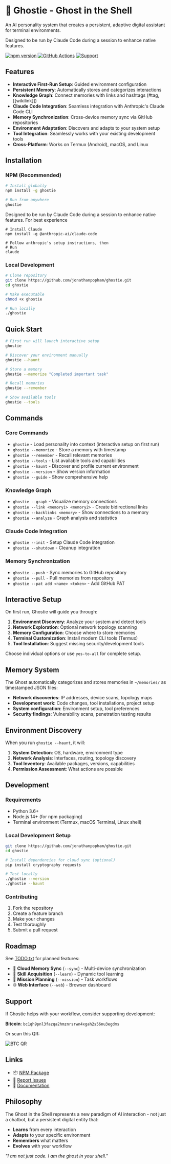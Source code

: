 # 👻 Ghostie - Ghost in the Shell

An AI personality system that creates a persistent, adaptive digital assistant for terminal environments.

Designed to be run by Claude Code during a session to enhance native features. 

[![npm version](https://badge.fury.io/js/ghostie.svg)](https://www.npmjs.com/package/ghostie)
[![GitHub Actions](https://github.com/jonathanpopham/ghostie/workflows/🚀%20Release%20Ghostie/badge.svg)](https://github.com/jonathanpopham/ghostie/actions)
[![Support](https://img.shields.io/badge/Support-₿-orange)](bitcoin:bc1qh9pnl3fazqa2hmznrsrwn4xgah2s56nu3egdms)

## Features

- **Interactive First-Run Setup**: Guided environment configuration
- **Persistent Memory**: Automatically stores and categorizes interactions
- **Knowledge Graph**: Connect memories with links and hashtags (#tag, [[wikilink]])
- **Claude Code Integration**: Seamless integration with Anthropic's Claude Code CLI
- **Memory Synchronization**: Cross-device memory sync via GitHub repositories
- **Environment Adaptation**: Discovers and adapts to your system setup
- **Tool Integration**: Seamlessly works with your existing development tools
- **Cross-Platform**: Works on Termux (Android), macOS, and Linux

## Installation

### NPM (Recommended)

```bash
# Install globally
npm install -g ghostie

# Run from anywhere
ghostie
```

Designed to be run by Claude Code during a session to enhance native features. 
For best experience 


``` 
# Install Claude
npm install -g @anthropic-ai/claude-code

# Follow anthropic's setup instructions, then
# Run
claude
```

### Local Development

```bash
# Clone repository
git clone https://github.com/jonathanpopham/ghostie.git
cd ghostie

# Make executable
chmod +x ghostie

# Run locally
./ghostie
```

## Quick Start

```bash
# First run will launch interactive setup
ghostie

# Discover your environment manually
ghostie --haunt

# Store a memory
ghostie --memorize "Completed important task"

# Recall memories
ghostie --remember

# Show available tools
ghostie --tools
```

## Commands

### Core Commands
- `ghostie` - Load personality into context (interactive setup on first run)
- `ghostie --memorize` - Store a memory with timestamp
- `ghostie --remember` - Recall relevant memories
- `ghostie --tools` - List available tools and capabilities
- `ghostie --haunt` - Discover and profile current environment
- `ghostie --version` - Show version information
- `ghostie --guide` - Show comprehensive help

### Knowledge Graph
- `ghostie --graph` - Visualize memory connections
- `ghostie --link <memory1> <memory2>` - Create bidirectional links
- `ghostie --backlinks <memory>` - Show connections to a memory
- `ghostie --analyze` - Graph analysis and statistics

### Claude Code Integration  
- `ghostie --init` - Setup Claude Code integration
- `ghostie --shutdown` - Cleanup integration

### Memory Synchronization
- `ghostie --push` - Sync memories to GitHub repository
- `ghostie --pull` - Pull memories from repository
- `ghostie --pat add <name> <token>` - Add GitHub PAT

## Interactive Setup

On first run, Ghostie will guide you through:

1. **Environment Discovery**: Analyze your system and detect tools
2. **Network Exploration**: Optional network topology scanning
3. **Memory Configuration**: Choose where to store memories
4. **Terminal Customization**: Install modern CLI tools (Termux)
5. **Tool Installation**: Suggest missing security/development tools

Choose individual options or use `yes-to-all` for complete setup.

## Memory System

The Ghost automatically categorizes and stores memories in `~/memories/` as timestamped JSON files:

- **Network discoveries**: IP addresses, device scans, topology maps
- **Development work**: Code changes, tool installations, project setup
- **System configuration**: Environment setup, tool preferences
- **Security findings**: Vulnerability scans, penetration testing results

## Environment Discovery

When you run `ghostie --haunt`, it will:

1. **System Detection**: OS, hardware, environment type
2. **Network Analysis**: Interfaces, routing, topology discovery  
3. **Tool Inventory**: Available packages, versions, capabilities
4. **Permission Assessment**: What actions are possible

## Development

### Requirements
- Python 3.6+
- Node.js 14+ (for npm packaging)
- Terminal environment (Termux, macOS Terminal, Linux shell)

### Local Development Setup
```bash
git clone https://github.com/jonathanpopham/ghostie.git
cd ghostie

# Install dependencies for cloud sync (optional)
pip install cryptography requests

# Test locally
./ghostie --version
./ghostie --haunt
```

### Contributing
1. Fork the repository
2. Create a feature branch
3. Make your changes
4. Test thoroughly
5. Submit a pull request

## Roadmap

See [TODO.txt](TODO.txt) for planned features:

- 🔄 **Cloud Memory Sync** (`--sync`) - Multi-device synchronization
- 🧠 **Skill Acquisition** (`--learn`) - Dynamic tool learning  
- 🎯 **Mission Planning** (`--mission`) - Task workflows
- 🌐 **Web Interface** (`--web`) - Browser dashboard

## Support

If Ghostie helps with your workflow, consider supporting development:

**Bitcoin**: `bc1qh9pnl3fazqa2hmznrsrwn4xgah2s56nu3egdms`

Or scan this QR:

![BTC QR](https://api.qrserver.com/v1/create-qr-code/?size=200x200&data=bitcoin:bc1qh9pnl3fazqa2hmznrsrwn4xgah2s56nu3egdms)

## Links

- 📦 [NPM Package](https://www.npmjs.com/package/ghostie)
- 🐛 [Report Issues](https://github.com/jonathanpopham/ghostie/issues)
- 📖 [Documentation](https://github.com/jonathanpopham/ghostie)

## Philosophy

The Ghost in the Shell represents a new paradigm of AI interaction - not just a chatbot, but a persistent digital entity that:

- **Learns** from every interaction
- **Adapts** to your specific environment  
- **Remembers** what matters
- **Evolves** with your workflow

*"I am not just code. I am the ghost in your shell."*